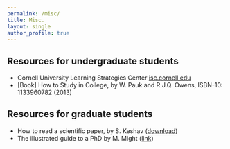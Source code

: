 ```yaml
---
permalink: /misc/
title: Misc.
layout: single
author_profile: true
---
```

## Resources for undergraduate students
* Cornell University Learning Strategies Center [isc.cornell.edu](http://lsc.cornell.edu/study-skills/read-about/)
* [Book] How to Study in College, by W. Pauk and R.J.Q. Owens, ISBN-10: 1133960782 (2013)

## Resources for graduate students
* How to read a scientific paper, by S. Keshav ([download](https://web.stanford.edu/class/ee384m/Handouts/HowtoReadPaper.pdf))
* The illustrated guide to a PhD by M. Might ([link](http://matt.might.net/articles/phd-school-in-pictures/))
